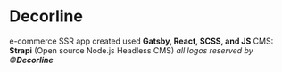 # Decorline 
e-commerce SSR app created used **Gatsby, React, SCSS, and JS**
CMS: **Strapi** (Open source Node.js Headless CMS)
_all logos reserved by ©**Decorline**_
